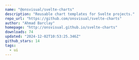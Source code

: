 ```yaml
---
name: "@onsvisual/svelte-charts"
description: "Reusable chart templates for Svelte projects."
repo_url: "https://github.com/onsvisual/svelte-charts"
author: "Ahmad Barclay"
homepage: "http://onsvisual.github.io/svelte-charts"
downloads: 74
updated: "2024-12-02T10:53:25.346Z"
github_stars: 14
tags: 
  - ui
---
```

